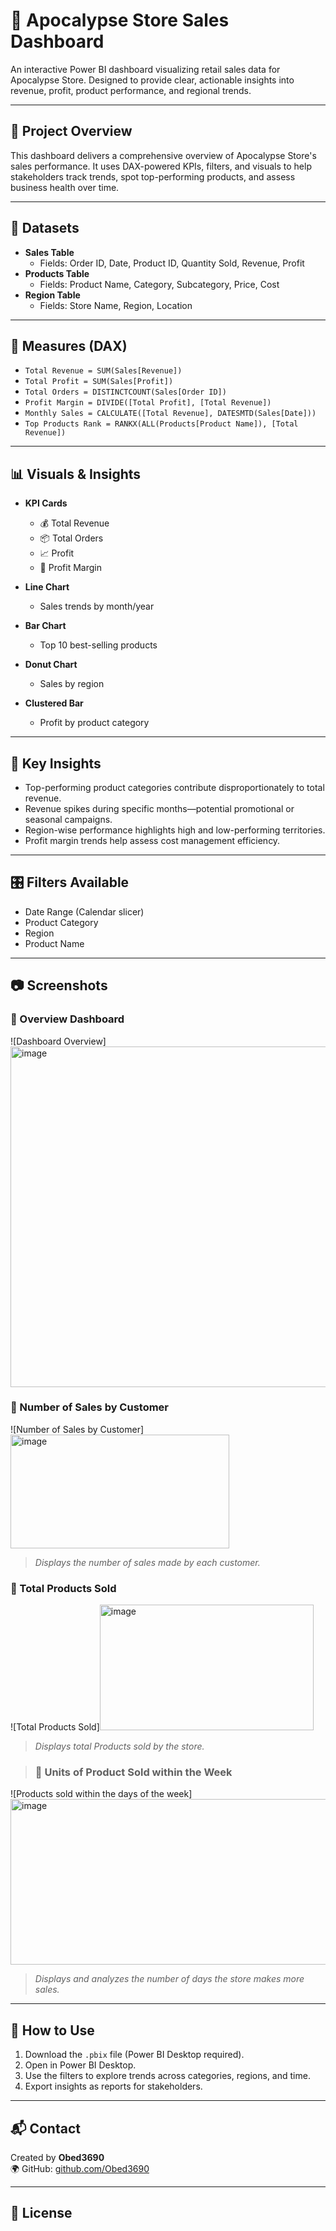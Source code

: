 
# 🧾 Apocalypse Store Sales Dashboard

An interactive Power BI dashboard visualizing retail sales data for Apocalypse Store. Designed to provide clear, actionable insights into revenue, profit, product performance, and regional trends.

---

## 📌 Project Overview

This dashboard delivers a comprehensive overview of Apocalypse Store's sales performance. It uses DAX-powered KPIs, filters, and visuals to help stakeholders track trends, spot top-performing products, and assess business health over time.

---

## 📁 Datasets

- **Sales Table**
  - Fields: Order ID, Date, Product ID, Quantity Sold, Revenue, Profit
- **Products Table**
  - Fields: Product Name, Category, Subcategory, Price, Cost
- **Region Table**
  - Fields: Store Name, Region, Location

---

## 📐 Measures (DAX)

- `Total Revenue = SUM(Sales[Revenue])`
- `Total Profit = SUM(Sales[Profit])`
- `Total Orders = DISTINCTCOUNT(Sales[Order ID])`
- `Profit Margin = DIVIDE([Total Profit], [Total Revenue])`
- `Monthly Sales = CALCULATE([Total Revenue], DATESMTD(Sales[Date]))`
- `Top Products Rank = RANKX(ALL(Products[Product Name]), [Total Revenue])`

---

## 📊 Visuals & Insights

- **KPI Cards**
  - 💰 Total Revenue
  - 📦 Total Orders
  - 📈 Profit
  - 🧮 Profit Margin

- **Line Chart**
  - Sales trends by month/year

- **Bar Chart**
  - Top 10 best-selling products

- **Donut Chart**
  - Sales by region

- **Clustered Bar**
  - Profit by product category

---

## 🎯 Key Insights

- Top-performing product categories contribute disproportionately to total revenue.
- Revenue spikes during specific months—potential promotional or seasonal campaigns.
- Region-wise performance highlights high and low-performing territories.
- Profit margin trends help assess cost management efficiency.

---

## 🎛️ Filters Available

- Date Range (Calendar slicer)
- Product Category
- Region
- Product Name

---

## 📷 Screenshots

### 📌 Overview Dashboard  
![Dashboard Overview]<img width="1210" height="545" alt="image" src="https://github.com/user-attachments/assets/029cc4aa-23ef-49d3-8eb2-237f6be49e57" />



### 💼 Number of Sales by Customer  
![Number of Sales by Customer]<img width="350" height="182" alt="image" src="https://github.com/user-attachments/assets/f7401d9f-48ab-4915-aeb6-41c5e92c9401" />
  
> *Displays the number of sales made by each customer.*


### 💼 Total Products Sold  
![Total Products Sold]<img width="342" height="201" alt="image" src="https://github.com/user-attachments/assets/1d9c61f6-f93b-4988-82c8-6e404590ce05" />
  
> *Displays total Products sold by the store.*


> ### 💼 Units of Product Sold within the Week  
![Products sold within the days of the week]<img width="681" height="265" alt="image" src="https://github.com/user-attachments/assets/64d655cb-990c-47ff-9757-dfeaf34511bf" />
  
> *Displays and analyzes the number of days the store makes more sales.*

---

## 🚀 How to Use

1. Download the `.pbix` file (Power BI Desktop required).
2. Open in Power BI Desktop.
3. Use the filters to explore trends across categories, regions, and time.
4. Export insights as reports for stakeholders.

---

## 📬 Contact

Created by **Obed3690**  
🌍 GitHub: [github.com/Obed3690](https://github.com/Obed3690)

---

## 📄 License
